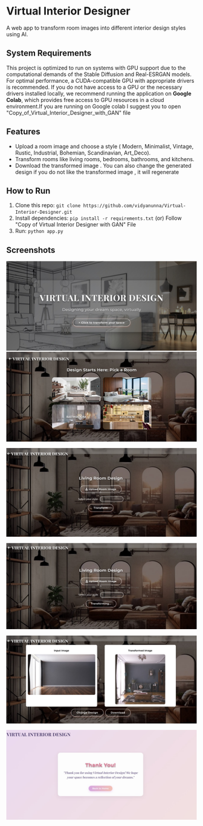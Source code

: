 # Virtual Interior Designer
A web app to transform room images into different interior design styles using AI.

## System Requirements

This project is optimized to run on systems with GPU support due to the computational demands of the Stable Diffusion and Real-ESRGAN models. For optimal performance, a CUDA-compatible GPU with appropriate drivers is recommended. If you do not have access to a GPU or the necessary drivers installed locally, we recommend running the application on **Google Colab**, which provides free access to GPU resources in a cloud environment.If you are running on Google colab I suggest you to open "Copy_of_Virtual_Interior_Designer_with_GAN" file

## Features
- Upload a room image and choose a style ( Modern, Minimalist, Vintage, Rustic, Industrial, Bohemian, Scandinavian, Art_Deco).
- Transform rooms like living rooms, bedrooms, bathrooms, and kitchens.
- Download the transformed image . You can also change the generated design if you do not like the transformed image , it will regenerate
  
## How to Run
1. Clone this repo: `git clone https://github.com/vidyanunna/Virtual-Interior-Designer.git`
2. Install dependencies: `pip install -r requirements.txt` (or) Follow "Copy of Virtual Interior Designer with GAN" File
4. Run: `python app.py`

## Screenshots
![Homepage of Virtual Interior Designer](images/Index_Page.jpeg)
![All Rooms of Virtual Interior Designer](images/Home_Page.jpeg)

![Living Room Upload Page of Virtual Interior Designer](images/Upload_Page.jpeg)

![Uploading Page of Virtual Interior Designer](images/Uploading_Page.jpeg)

![Transformed Page of Virtual Interior Designer](images/Transformed_Page.jpeg)

![Thank You Page of Virtual Interior Designer](images/Thankyou_Page.jpeg)




